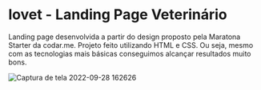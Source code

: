 # lovet - Landing Page Veterinário

Landing page desenvolvida a partir do design proposto pela Maratona Starter da codar.me. Projeto feito utilizando HTML e CSS.
Ou seja, mesmo com as tecnologias mais básicas conseguimos alcançar resultados muito bons.

![Captura de tela 2022-09-28 162626](https://user-images.githubusercontent.com/96800792/192871247-fc787718-3850-4035-ab0d-cb2a1a0e1782.jpg)
